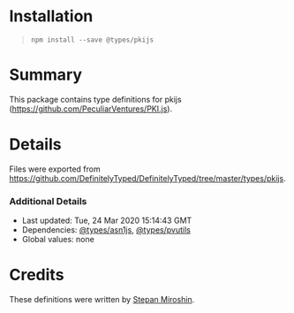 # Installation
> `npm install --save @types/pkijs`

# Summary
This package contains type definitions for pkijs (https://github.com/PeculiarVentures/PKI.js).

# Details
Files were exported from https://github.com/DefinitelyTyped/DefinitelyTyped/tree/master/types/pkijs.

### Additional Details
 * Last updated: Tue, 24 Mar 2020 15:14:43 GMT
 * Dependencies: [@types/asn1js](https://npmjs.com/package/@types/asn1js), [@types/pvutils](https://npmjs.com/package/@types/pvutils)
 * Global values: none

# Credits
These definitions were written by [Stepan Miroshin](https://github.com/microshine).
